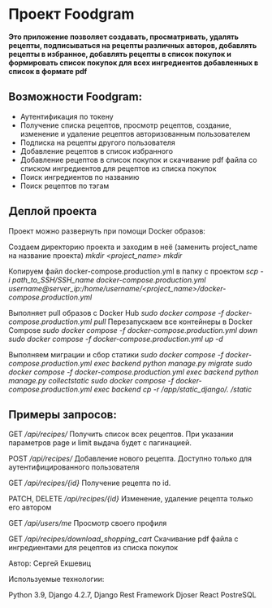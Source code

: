 # Проект Foodgram
**Это приложение позволяет создавать, просматривать, удалять рецепты, подписываться на рецепты различных авторов, добавлять рецепты в избранное, добавлять рецепты в список покупок и формировать список покупок для всех ингредиентов добавленных в список в формате pdf**

## Возможности Foodgram:
* Аутентификация по токену
* Получение списка рецептов, просмотр рецептов, создание, изменение и удаление рецептов авторизованным пользователем
* Подписка на рецепты другого пользователя
* Добавление рецептов в список избранного
* Добавление рецептов в список покупок и скачивание pdf файла со списком ингредиентов для рецептов из списка покупок
* Поиск ингредиентов по названию
* Поиск рецептов по тэгам


## Деплой проекта

Проект можно развернуть при помощи Docker образов: 

Создаем директорию проекта и заходим в неё (заменить project_name на название проекта)
*mkdir <project_name>*
*mkdir <cd>*

Копируем файл docker-compose.production.yml в папку с проектом 
*scp -i path_to_SSH/SSH_name docker-compose.production.yml \
    username@server_ip:/home/username/<project_name>/docker-compose.production.yml*
    
Выполняет pull образов с Docker Hub
*sudo docker compose -f docker-compose.production.yml pull*
Перезапускаем все контейнеры в Docker Compose
*sudo docker compose -f docker-compose.production.yml down*
*sudo docker compose -f docker-compose.production.yml up -d*

Выполняем миграции и сбор статики
*sudo docker compose -f docker-compose.production.yml exec backend python manage.py migrate*
*sudo docker compose -f docker-compose.production.yml exec backend python manage.py collectstatic*
*sudo docker compose -f docker-compose.production.yml exec backend cp -r /app/static_django/. /static*


## Примеры запросов:

GET
*/api/recipes/*
Получить список всех рецептов. При указании параметров page и limit выдача будет с пагинацией.

POST
*/api/recipes/*
Добавление нового рецепта. Доступно только для аутентифицированного пользователя

GET
*/api/recipes/{id}*
Получение рецепта по id.

PATCH, DELETE
*/api/recipes/{id}*
Изменение, удаление рецепта только его автором

GET
*/api/users/me*
Просмотр своего профиля

GET
*/api/recipes/download_shopping_cart*
Скачивание pdf файла с ингредиентами для рецептов из списка покупок


Автор: Сергей Екшевиц

Используемые технологии:

Python 3.9,
Django 4.2.7, Django Rest Framework
Djoser
React
PostreSQL

